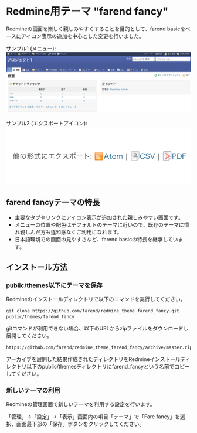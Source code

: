 # Redmine用テーマ "farend fancy"

Redmineの画面を楽しく親しみやすくすることを目的として、farend basicをベースにアイコン表示の追加を中心とした変更を行いました。

サンプル1 (メニュー):
<kbd><img src="https://github.com/farend/redmine_theme_farend_fancy/blob/images/menu.png" /></kbd>

サンプル2 (エクスポートアイコン):
<kbd><img src="https://github.com/farend/redmine_theme_farend_fancy/blob/images/export-icon.png" /></kbd>

## farend fancyテーマの特長

* 主要なタブやリンクにアイコン表示が追加された親しみやすい画面です。
* メニューの位置や配色はデフォルトのテーマに近いので、既存のテーマに慣れ親しんだ方も違和感なくご利用になれます。
* 日本語環境での画面の見やすさなど、farend basicの特長を継承しています。

## インストール方法

### public/themes以下にテーマを保存

Redmineのインストールディレクトリで以下のコマンドを実行してください。

```
git clone https://github.com/farend/redmine_theme_farend_fancy.git public/themes/farend_fancy
```

gitコマンドが利用できない場合、以下のURLからzipファイルをダウンロードし展開してください。

```
https://github.com/farend/redmine_theme_farend_fancy/archive/master.zip
```

アーカイブを展開した結果作成されたディレクトリをRedmineインストールディレクトリ以下のpublic/themesディレクトリにfarend_fancyという名前でコピーしてください。

### 新しいテーマの利用

Redmineの管理画面で新しいテーマを利用する設定を行います。

「管理」→「設定」→「表示」画面内の項目「テーマ」で「Fare fancy」を選択、画面最下部の「保存」ボタンをクリックしてください。
